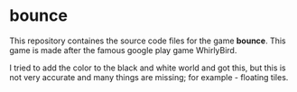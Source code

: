# bounce
This repository containes the source code files for the game **bounce**.
This game is made after the famous google play game WhirlyBird.

I tried to add the color to the black and white world and got this, but this is not very accurate and many things are missing; for example - floating tiles.
